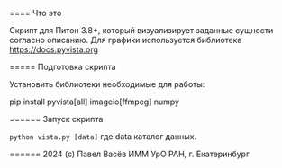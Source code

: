==== Что это

Скрипт для Питон 3.8+, который визуализирует заданные сущности согласно описанию.
Для графики используется библиотека https://docs.pyvista.org

===== Подготовка скрипта

Установить библиотеки необходимые для работы:

pip install pyvista[all] imageio[ffmpeg] numpy

====== Запуск скрипта

`python vista.py [data]`
где data каталог данных.

======
2024 (c) Павел Васёв
ИММ УрО РАН, г. Екатеринбург
